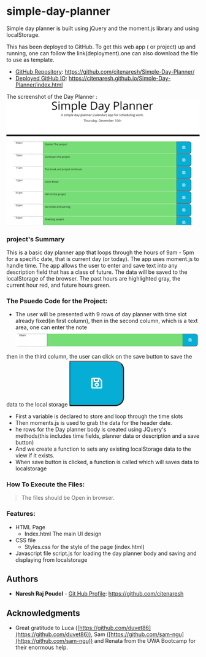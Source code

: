 # simple-day-planner
Simple day planner is built using jQuery and the moment.js library and using localStorage.

This has been deployed to GitHub. To get this web app ( or project) up and running, one can follow the link(deployment).one can also download the file to use as template.
 
* [GitHub Repository](https://github.com/citenaresh/blah-blah-blah/): https://github.com/citenaresh/Simple-Day-Planner/
* [Deployed GitHub IO](https://citenaresh.github.io/blah-blah-blah/index.html): https://citenaresh.github.io/Simple-Day-Planner/index.html

The screenshot of the Day Planner :
![Day Planner](assets/screenshots/dayplannerfinal.png)


### project's Summary
This is a basic day planner app that loops through the hours of 9am - 5pm for a specific date, that is current day (or today). The app uses moment.js to handle time. The app allows the user to enter and save text into any description field that has a class of future. The data will be saved to the localStorage of the browser. The past hours are highlighted gray, the current hour red, and future hours green.



### The Psuedo Code for the Project: 
* The user will be presented with 9 rows of day planner with time slot already fixed(in first column), then in the second column, which is a text area, one can enter the note 
![Row](assets/screenshots/row_planner.png)

then in the third column, the user can click on the  save button to save the data to the local storage
![Save Button](assets/screenshots/button.png)



* First a variable is declared to store and loop through the time slots     
* Then moments.js is used to grab the data for the header date.
* he rows for the Day planner body is created using JQuery's methods(this includes time fields, planner data or description and a save button)
* And we create a function to sets any existing localStorage data to the view if it exists.
* When save button is clicked, a function is called which will saves data to localstorage


### How To Execute the Files:
> The files should be Open in browser.

### Features: 
* HTML Page
    * Index.html 
        The main UI design
* CSS file
    * Styles.css
         for the style of the page (index.html)
* Javascript file
         script.js for loading the day planner body and saving and displaying from localstorage


## Authors

* **Naresh Raj Poudel** - [Git Hub Profile](https://github.com/citenaresh): https://github.com/citenaresh

## Acknowledgments

* Great gratitude to Luca ([https://github.com/duvet86](https://github.com/duvet86)), Sam ([https://github.com/sam-ngu](https://github.com/sam-ngu)) and Renata from the UWA Bootcamp for their enormous help.
